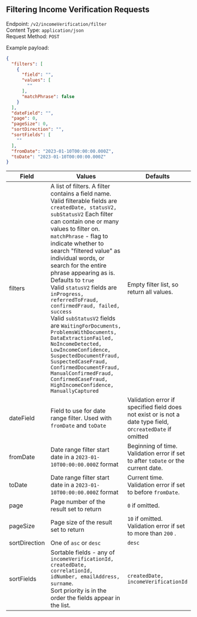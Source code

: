 ## Filtering Income Verification Requests

Endpoint: `/v2/incomeVerification/filter`\
Content Type: `application/json`\
Request Method: `POST`

Example payload:

```json
{
  "filters": [
    {
      "field": "",
      "values": [
        ""
      ],
      "matchPhrase": false
    }
  ],
  "dateField": "",
  "page": 0,
  "pageSize": 0,
  "sortDirection": "",
  "sortFields": [
    ""
  ],
  "fromDate": "2023-01-10T00:00:00.000Z",
  "toDate": "2023-01-10T00:00:00.000Z"
}
```

| **Field**     | **Values**                                                                                                                                                                                                                                                                                                                                                                                                                                                                                                                                                                                                                                                                                                                                   | **Defaults**                                                                                               |
|---------------|----------------------------------------------------------------------------------------------------------------------------------------------------------------------------------------------------------------------------------------------------------------------------------------------------------------------------------------------------------------------------------------------------------------------------------------------------------------------------------------------------------------------------------------------------------------------------------------------------------------------------------------------------------------------------------------------------------------------------------------------|------------------------------------------------------------------------------------------------------------|
| filters       | A list of filters. A filter contains a field name. Valid filterable fields are `createdDate, statusV2, subStatusV2` Each filter can contain one or many values to filter on.<br>`matchPhrase` - flag to indicate whether to search "filtered value" as individual words, or search for the entire phrase appearing as is. Defaults to `true`<br>Valid `statusV2` fields are `inProgress, referredToFraud, confirmedFraud, failed, success`<br>Valid `subStatusV2` fields are `WaitingForDocuments, ProblemsWithDocuments, DataExtractionFailed, NoIncomeDetected, LowIncomeConfidence, SuspectedDocumentFraud, SuspectedCaseFraud, ConfirmedDocumentFraud, ManualConfirmedFraud, ConfirmedCaseFraud, HighIncomeConfidence, ManuallyCaptured` | Empty filter list, so return all values.                                                                   |
| dateField     | Field to use for date range filter. Used with `fromDate` and `toDate`                                                                                                                                                                                                                                                                                                                                                                                                                                                                                                                                                                                                                                                                        | Validation error if specified field does not exist or is not a date type field, or`createdDate` if omitted |
| fromDate      | Date range filter start date in a `2023-01-10T00:00:00.000Z` format                                                                                                                                                                                                                                                                                                                                                                                                                                                                                                                                                                                                                                                                          | Beginning of time.<br>Validation error if set to after `toDate` or the current date.                       |
| toDate        | Date range filter start date in a `2023-01-10T00:00:00.000Z` format                                                                                                                                                                                                                                                                                                                                                                                                                                                                                                                                                                                                                                                                          | Current time.<br>Validation error if set to before `fromDate`.                                             |
| page          | Page number of the result set to return                                                                                                                                                                                                                                                                                                                                                                                                                                                                                                                                                                                                                                                                                                      | `0` if omitted.                                                                                            |
| pageSize      | Page size of the result set to return                                                                                                                                                                                                                                                                                                                                                                                                                                                                                                                                                                                                                                                                                                        | `10` if omitted.<br>Validation error if set to more than `200` .                                           |
| sortDirection | One of  `asc` or `desc`                                                                                                                                                                                                                                                                                                                                                                                                                                                                                                                                                                                                                                                                                                                      | `desc`                                                                                                     |
| sortFields    | Sortable fields - any of `incomeVerificationId, createdDate, correlationId, idNumber, emailAddress, surname`.<br>Sort priority is in the order the fields appear in the list.                                                                                                                                                                                                                                                                                                                                                                                                                                                                                                                                                                | `createdDate, incomeVerificationId`                                                                        |
